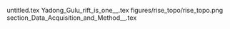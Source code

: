 untitled.tex
Yadong_Gulu_rift_is_one__.tex
figures/rise_topo/rise_topo.png
section_Data_Acquisition_and_Method__.tex
